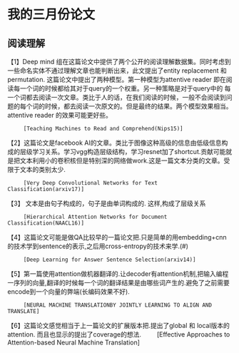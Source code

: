 # 我的三月份论文

## 阅读理解
【1】Deep mind 组在这篇论文中提供了两个公开的阅读理解数据集。同时考虑到一些命名实体不通过理解文章也能判断出来，此文提出了entity replacement 和 
 permutation. 这篇论文中提出了两种模型。第一种模型为attentive reader 即在阅读每一个词的时候都给其对于query的一个权重。另一种策略是对于query中的
 每一个词都去阅读一次文章。类比于人的话，在我们阅读的时候，一般不会阅读到问题的每个词的时候，都去阅读一次原文的。但是最终的结果。两个模型效果相当。
 attentive reader 的效果可能更好些。
      
         [Teaching Machines to Read and Comprehend(Nips15)]

【2】这篇论文是facebook AI的文章。类比于图像这种高级的信息由低级信息构成的层级学习关系。学习vgg构造层级结构，学习resnet加了shortcut.贡献可能就是把文本利用小的卷积核但是特别深的网络做work.这是一篇文本分类的文章。受限于文本的类别太少.

         [Very Deep Convolutional Networks for Text Classification(arxiv17)]

【3】 文本是由句子构成的，句子是由单词构成的. 这样,构成了层级关系
    
     
         [Hierarchical Attention Networks for Document Classification(NAACL16)]

【4】这篇论文可能是做QA比较早的一篇论文把.只是简单的用embedding+cnn的技术学到sentence的表示,之后用cross-entropy的技术来学.(#)
     
         
         [Deep Learning for Answer Sentence Selection(arxiv14)]
         
【5】第一篇使用attention做机器翻译的.让decoder有attention机制,把输入编程一序列的向量,翻译的时候每一个词的翻译结果是由哪些词产生的.避免了之前需要encode到一个向量的弊端(长编码效果不好).
         
         [NEURAL MACHINE TRANSLATIONBY JOINTLY LEARNING TO ALIGN AND TRANSLATE]

【6】这篇论文感觉相当于上一篇论文的扩展版本把.提出了global 和 local版本的attention. 而且也显示的提出了coverage的想法.
       
        [Effective Approaches to Attention-based Neural Machine Translation]
